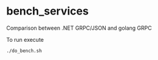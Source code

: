 # bench_services

Comparison between .NET GRPC/JSON and golang GRPC

To run execute
```
./do_bench.sh
```
